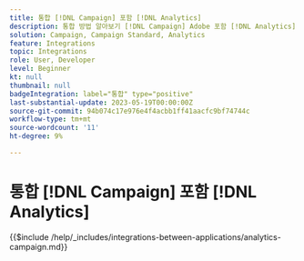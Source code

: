 ```yaml
---
title: 통합 [!DNL Campaign] 포함 [!DNL Analytics]
description: 통합 방법 알아보기 [!DNL Campaign] Adobe 포함 [!DNL Analytics].
solution: Campaign, Campaign Standard, Analytics
feature: Integrations
topic: Integrations
role: User, Developer
level: Beginner
kt: null
thumbnail: null
badgeIntegration: label="통합" type="positive"
last-substantial-update: 2023-05-19T00:00:00Z
source-git-commit: 94b074c17e976e4f4acbb1ff41aacfc9bf74744c
workflow-type: tm+mt
source-wordcount: '11'
ht-degree: 9%

---
```



# 통합 [!DNL Campaign] 포함 [!DNL Analytics]

{{$include /help/_includes/integrations-between-applications/analytics-campaign.md}}
